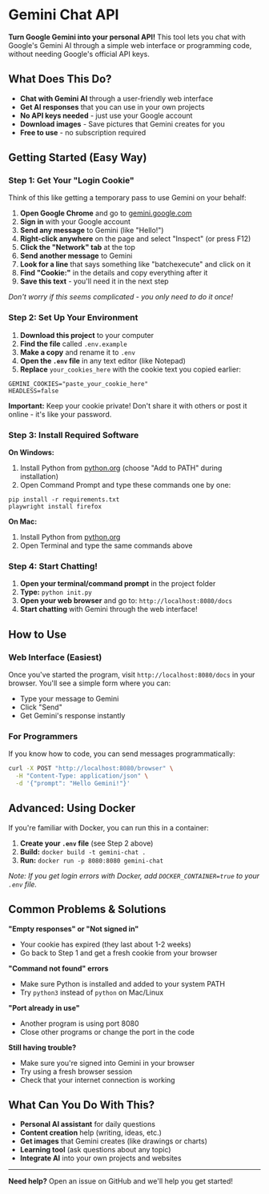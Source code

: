 # Gemini Chat API

**Turn Google Gemini into your personal API!** This tool lets you chat with Google's Gemini AI through a simple web interface or programming code, without needing Google's official API keys.

## What Does This Do?

- **Chat with Gemini AI** through a user-friendly web interface
- **Get AI responses** that you can use in your own projects
- **No API keys needed** - just use your Google account
- **Download images** - Save pictures that Gemini creates for you
- **Free to use** - no subscription required

## Getting Started (Easy Way)

### Step 1: Get Your "Login Cookie" 

Think of this like getting a temporary pass to use Gemini on your behalf:

1. **Open Google Chrome** and go to [gemini.google.com](https://gemini.google.com)
2. **Sign in** with your Google account
3. **Send any message** to Gemini (like "Hello!")
4. **Right-click anywhere** on the page and select "Inspect" (or press F12)
5. **Click the "Network" tab** at the top
6. **Send another message** to Gemini
7. **Look for a line** that says something like "batchexecute" and click on it
8. **Find "Cookie:"** in the details and copy everything after it
9. **Save this text** - you'll need it in the next step

*Don't worry if this seems complicated - you only need to do it once!*

### Step 2: Set Up Your Environment

1. **Download this project** to your computer
2. **Find the file** called `.env.example` 
3. **Make a copy** and rename it to `.env`
4. **Open the `.env` file** in any text editor (like Notepad)
5. **Replace** `your_cookies_here` with the cookie text you copied earlier:

```
GEMINI_COOKIES="paste_your_cookie_here"
HEADLESS=false
```

**Important:** Keep your cookie private! Don't share it with others or post it online - it's like your password.

### Step 3: Install Required Software

**On Windows:**
1. Install Python from [python.org](https://python.org) (choose "Add to PATH" during installation)
2. Open Command Prompt and type these commands one by one:

```
pip install -r requirements.txt
playwright install firefox
```

**On Mac:**
1. Install Python from [python.org](https://python.org)
2. Open Terminal and type the same commands above

### Step 4: Start Chatting!

1. **Open your terminal/command prompt** in the project folder
2. **Type:** `python init.py`
3. **Open your web browser** and go to: `http://localhost:8080/docs`
4. **Start chatting** with Gemini through the web interface!

## How to Use

### Web Interface (Easiest)
Once you've started the program, visit `http://localhost:8080/docs` in your browser. You'll see a simple form where you can:
- Type your message to Gemini
- Click "Send" 
- Get Gemini's response instantly

### For Programmers
If you know how to code, you can send messages programmatically:

```bash
curl -X POST "http://localhost:8080/browser" \
  -H "Content-Type: application/json" \
  -d '{"prompt": "Hello Gemini!"}'
```

## Advanced: Using Docker

If you're familiar with Docker, you can run this in a container:

1. **Create your `.env` file** (see Step 2 above)
2. **Build:** `docker build -t gemini-chat .`
3. **Run:** `docker run -p 8080:8080 gemini-chat`

*Note: If you get login errors with Docker, add `DOCKER_CONTAINER=true` to your `.env` file.*

## Common Problems & Solutions

**"Empty responses" or "Not signed in"**
- Your cookie has expired (they last about 1-2 weeks)
- Go back to Step 1 and get a fresh cookie from your browser

**"Command not found" errors**
- Make sure Python is installed and added to your system PATH
- Try `python3` instead of `python` on Mac/Linux

**"Port already in use"**
- Another program is using port 8080
- Close other programs or change the port in the code

**Still having trouble?**
- Make sure you're signed into Gemini in your browser
- Try using a fresh browser session
- Check that your internet connection is working

## What Can You Do With This?

- **Personal AI assistant** for daily questions
- **Content creation** help (writing, ideas, etc.)
- **Get images** that Gemini creates (like drawings or charts)
- **Learning tool** (ask questions about any topic)
- **Integrate AI** into your own projects and websites

---

**Need help?** Open an issue on GitHub and we'll help you get started!

